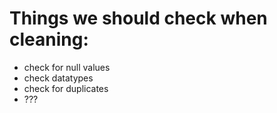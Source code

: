 # Things we should check when cleaning:

- check for null values
- check datatypes
- check for duplicates
- ??? 

